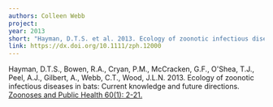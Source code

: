 ```yaml
---
authors: Colleen Webb
project:
year: 2013
short: "Hayman, D.T.S. et al. 2013. Ecology of zoonotic infectious diseases in bats: Current knowledge and future directions. Zoonoses and Public Health 60(1): 2-21."
link: https://dx.doi.org/10.1111/zph.12000
---
```


Hayman, D.T.S., Bowen, R.A., Cryan, P.M., McCracken, G.F., O'Shea, T.J., Peel, A.J., Gilbert, A., Webb, C.T., Wood, J.L.N. 2013. Ecology of zoonotic infectious diseases in bats: Current knowledge and future directions. [Zoonoses and Public Health 60(1): 2-21.](https://dx.doi.org/10.1111/zph.12000)

<!--
archived project: disease
-->